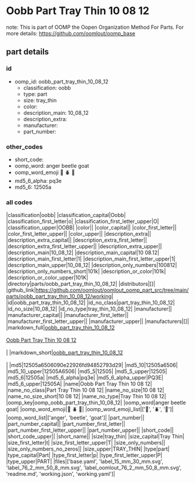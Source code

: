 # Oobb Part Tray Thin 10 08 12  

note: This is part of OOMP the Oopen Organization Method For Parts. For more details: https://github.com/oomlout/oomp_base

##  part details





### id
* oomp_id: oobb_part_tray_thin_10_08_12
  * classification: oobb
  * type: part
  * size: tray_thin
  * color: 
  * description_main: 10_08_12
  * description_extra: 
  * manufacturer: 
  * part_number: 

### other_codes
* short_code: 
* oomp_word: anger beetle goat
* oomp_word_emoji :anger: :beetle: :goat:
* md5_6_alpha: pq3e
* md5_6: 12505a

### all codes 
|classification|oobb|
|classification_capital|Oobb|
|classification_first_letter|o|
|classification_first_letter_upper|O|
|classification_upper|OOBB|
|color||
|color_capital||
|color_first_letter||
|color_first_letter_upper||
|color_upper||
|description_extra||
|description_extra_capital||
|description_extra_first_letter||
|description_extra_first_letter_upper||
|description_extra_upper||
|description_main|10_08_12|
|description_main_capital|10 08.12|
|description_main_first_letter|1|
|description_main_first_letter_upper|1|
|description_main_upper|10_08_12|
|description_only_numbers|100812|
|description_only_numbers_short|101k|
|description_or_color|101k|
|description_or_color_upper|101K|
|directory|parts/oobb_part_tray_thin_10_08_12|
|distributors|[]|
|github_link|https://github.com/oomlout/oomlout_oomp_part_src/tree/main/parts/oobb_part_tray_thin_10_08_12/working|
|id|oobb_part_tray_thin_10_08_12|
|id_no_class|part_tray_thin_10_08_12|
|id_no_size|10_08_12|
|id_no_type|tray_thin_10_08_12|
|manufacturer||
|manufacturer_capital||
|manufacturer_first_letter||
|manufacturer_first_letter_upper||
|manufacturer_upper||
|manufacturers|[]|
|markdown_full|[oobb_part_tray_thin_10_08_12](https://github.com/oomlout/oomlout_oomp_part_src/tree/main/parts/oobb_part_tray_thin_10_08_12/working)<br>[](https://github.com/oomlout/oomlout_oomp_part_src/tree/main/parts/oobb_part_tray_thin_10_08_12/working)<br>[Oobb Part Tray Thin 10 08 12](https://github.com/oomlout/oomlout_oomp_part_src/tree/main/parts/oobb_part_tray_thin_10_08_12/working)<br><br>|
|markdown_short|[oobb_part_tray_thin_10_08_12](https://github.com/oomlout/oomlout_oomp_part_src/tree/main/parts/oobb_part_tray_thin_10_08_12/working)<br><br>|
|md5|12505a6506090e22926fd94852793d29|
|md5_10|12505a6506|
|md5_10_upper|12505A6506|
|md5_5|12505|
|md5_5_upper|12505|
|md5_6|12505a|
|md5_6_alpha|pq3e|
|md5_6_alpha_upper|PQ3E|
|md5_6_upper|12505A|
|name|Oobb Part Tray Thin 10 08 12|
|name_no_class|Part Tray Thin 10 08 12|
|name_no_size|10 08 12|
|name_no_size_short|10 08 12|
|name_no_type|Tray Thin 10 08 12|
|oomp_key|oomp_oobb_part_tray_thin_10_08_12|
|oomp_word|anger beetle goat|
|oomp_word_emoji|:anger: :beetle: :goat:|
|oomp_word_emoji_list|[':anger:', ':beetle:', ':goat:']|
|oomp_word_list|['anger', 'beetle', 'goat']|
|part_number||
|part_number_capital||
|part_number_first_letter||
|part_number_first_letter_upper||
|part_number_upper||
|short_code||
|short_code_upper||
|short_name||
|size|tray_thin|
|size_capital|Tray Thin|
|size_first_letter|t|
|size_first_letter_upper|T|
|size_only_numbers||
|size_only_numbers_no_zeros||
|size_upper|TRAY_THIN|
|type|part|
|type_capital|Part|
|type_first_letter|p|
|type_first_letter_upper|P|
|type_upper|PART|
|files|['base.yaml', 'label_15_mm_30_mm.svg', 'label_76_2_mm_50_8_mm.svg', 'label_oomlout_76_2_mm_50_8_mm.svg', 'readme.md', 'working.json', 'working.yaml']|
